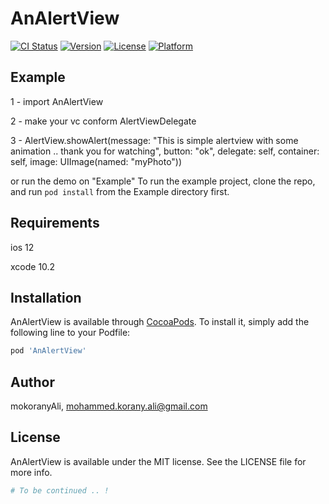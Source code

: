 # AnAlertView

[![CI Status](https://img.shields.io/travis/mokoranyAli/AnAlertView.svg?style=flat)](https://travis-ci.org/mokoranyAli/AnAlertView)
[![Version](https://img.shields.io/cocoapods/v/AnAlertView.svg?style=flat)](https://cocoapods.org/pods/AnAlertView)
[![License](https://img.shields.io/cocoapods/l/AnAlertView.svg?style=flat)](https://cocoapods.org/pods/AnAlertView)
[![Platform](https://img.shields.io/cocoapods/p/AnAlertView.svg?style=flat)](https://cocoapods.org/pods/AnAlertView)

## Example

1 - import AnAlertView 

2 - make your vc conform AlertViewDelegate

3 - AlertView.showAlert(message: "This is simple alertview with some animation .. thank you for watching", button: "ok", delegate: self, container: self, image: UIImage(named: "myPhoto"))

or run the demo on "Example"
To run the example project, clone the repo, and run `pod install` from the Example directory first.

## Requirements
ios 12

xcode 10.2

## Installation

AnAlertView is available through [CocoaPods](https://cocoapods.org). To install
it, simply add the following line to your Podfile:

```ruby
pod 'AnAlertView'
```

## Author

mokoranyAli, mohammed.korany.ali@gmail.com

## License

AnAlertView is available under the MIT license. See the LICENSE file for more info.

```ruby
# To be continued .. !
```


